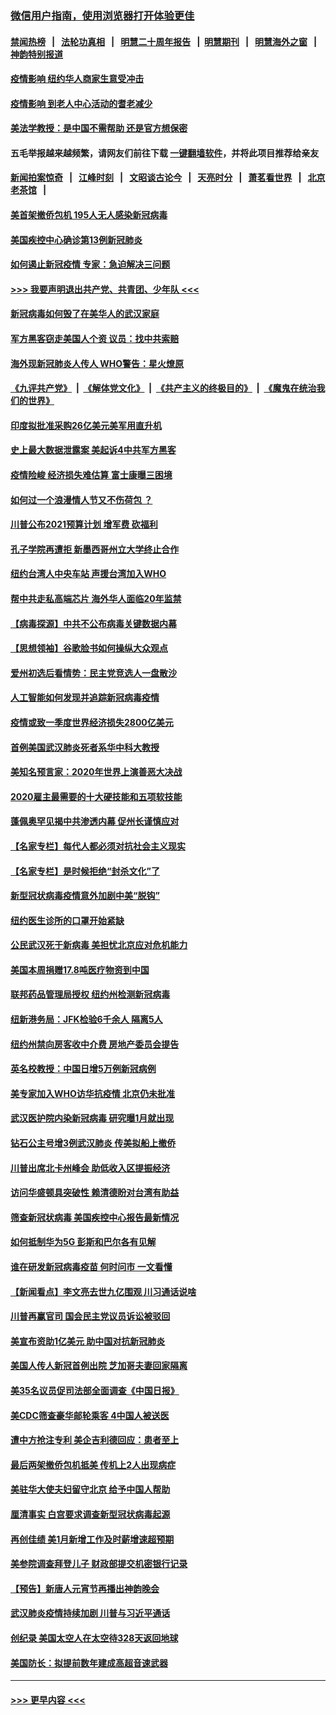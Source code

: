 ### [微信用户指南，使用浏览器打开体验更佳](https://github.com/gfw-breaker/banned-news1/blob/master/indexes/wechat-guide.md?t=0)
#### [禁闻热榜](热点新闻.md?t=0)  &nbsp;&nbsp;|&nbsp;&nbsp; [法轮功真相](https://github.com/gfw-breaker/truth/blob/master/README.md?t=0) &nbsp;&nbsp;|&nbsp;&nbsp; [明慧二十周年报告](https://github.com/gfw-breaker/mh-reports/blob/master/README.md?t=0) &nbsp;&nbsp;|&nbsp;&nbsp;[明慧期刊](https://github.com/gfw-breaker/mh-qikan) &nbsp;&nbsp;|&nbsp;&nbsp; [明慧海外之窗](https://github.com/gfw-breaker/mh-news/blob/master/README.md?t=0) &nbsp;&nbsp;|&nbsp;&nbsp; [神韵特别报道](https://github.com/gfw-breaker/mh-news/blob/master/shenyun.md?t=0)
#### [疫情影响  纽约华人商家生意受冲击](../pages/nsc412/n11860284.md?t=02111602) 
#### [疫情影响  到老人中心活动的耆老减少](../pages/nsc412/n11860199.md?t=02111602) 
#### [美法学教授：是中国不需帮助 还是官方想保密](../pages/nsc412/n11859492.md?t=02111602) 
#### 五毛举报越来越频繁，请网友们前往下载 [一键翻墙软件](https://github.com/gfw-breaker/ssr-accounts)，并将此项目推荐给亲友
#### [新闻拍案惊奇](https://github.com/gfw-breaker/banned-news1/blob/master/pages/link4.md) &nbsp;&nbsp;|&nbsp;&nbsp; [江峰时刻](https://github.com/gfw-breaker/banned-news1/blob/master/pages/link4.md) &nbsp;&nbsp;|&nbsp;&nbsp; [文昭谈古论今](https://github.com/gfw-breaker/banned-news1/blob/master/pages/link4.md) &nbsp;&nbsp;|&nbsp;&nbsp; [天亮时分](https://github.com/gfw-breaker/banned-news1/blob/master/pages/link4.md) &nbsp;&nbsp;|&nbsp;&nbsp; [萧茗看世界](https://github.com/gfw-breaker/banned-news1/blob/master/pages/link4.md) &nbsp;&nbsp;|&nbsp;&nbsp; [北京老茶馆](https://github.com/gfw-breaker/banned-news1/blob/master/pages/link4.md) &nbsp;&nbsp;|&nbsp;&nbsp; 
#### [美首架撤侨包机 195人无人感染新冠病毒](../pages/nsc412/n11859908.md?t=02111602) 
#### [美国疾控中心确诊第13例新冠肺炎](../pages/nsc412/n11859966.md?t=02111602) 
#### [如何遏止新冠疫情 专家：急迫解决三问题](../pages/nsc412/n11859685.md?t=02111602) 
#### [>>> 我要声明退出共产党、共青团、少年队 <<<](https://github.com/begood0513/goodnews/blob/master/quit/letter.md) 
#### [新冠病毒如何毁了在美华人的武汉家庭](../pages/nsc412/n11859524.md?t=02111602) 
#### [军方黑客窃走美国人个资 议员：找中共索赔](../pages/nsc412/n11859371.md?t=02111602) 
#### [海外现新冠肺炎人传人 WHO警告：星火燎原](../pages/nsc412/n11859252.md?t=02111602) 
#### [《九评共产党》](https://github.com/begood0513/9ping.md/blob/master/README.md) &nbsp;|&nbsp; [《解体党文化》](../../../../jtdwh.md/blob/master/README.md)  &nbsp;|&nbsp; [《共产主义的终极目的》](../../../../gczydzjmd.md/blob/master/README.md) &nbsp;|&nbsp; [《魔鬼在统治我们的世界》](../../../../mgztzwmdsj.md/blob/master/README.md) 
#### [印度拟批准采购26亿美元美军用直升机](../pages/nsc412/n11859143.md?t=02111602) 
#### [史上最大数据泄露案 美起诉4中共军方黑客](../pages/nsc412/n11859115.md?t=02111602) 
#### [疫情险峻 经济损失难估算 富士康曝三困境](../pages/nsc412/n11859120.md?t=02111602) 
#### [如何过一个浪漫情人节又不伤荷包 ？](../pages/nsc412/n11858969.md?t=02111602) 
#### [川普公布2021预算计划 增军费 砍福利](../pages/nsc412/n11859012.md?t=02111602) 
#### [孔子学院再遭拒 新墨西哥州立大学终止合作](../pages/nsc412/n11858661.md?t=02111602) 
#### [纽约台湾人中央车站  声援台湾加入WHO](../pages/nsc412/n11857757.md?t=02111602) 
#### [帮中共走私高端芯片 海外华人面临20年监禁](../pages/nsc412/n11855016.md?t=02111602) 
#### [【病毒探源】中共不公布病毒关键数据内幕](../pages/nsc412/n11856584.md?t=02111602) 
#### [【思想领袖】谷歌脸书如何操纵大众观点](../pages/nsc412/n11680874.md?t=02111602) 
#### [爱州初选后看情势：民主党竞选人一盘散沙](../pages/nsc412/n11856557.md?t=02111602) 
#### [人工智能如何发现并追踪新冠病毒疫情](../pages/nsc412/n11856398.md?t=02111602) 
#### [疫情或致一季度世界经济损失2800亿美元](../pages/nsc412/n11855639.md?t=02111602) 
#### [首例美国武汉肺炎死者系华中科大教授](../pages/nsc412/n11855500.md?t=02111602) 
#### [美知名预言家：2020年世界上演善恶大决战](../pages/nsc412/n11855418.md?t=02111602) 
#### [2020雇主最需要的十大硬技能和五项软技能](../pages/nsc412/n11850953.md?t=02111602) 
#### [蓬佩奥罕见揭中共渗透内幕 促州长谨慎应对](../pages/nsc412/n11854685.md?t=02111602) 
#### [【名家专栏】每代人都必须对抗社会主义现实](../pages/nsc412/n11831412.md?t=02111602) 
#### [【名家专栏】是时候拒绝“封杀文化”了](../pages/nsc412/n11814093.md?t=02111602) 
#### [新型冠状病毒疫情意外加剧中美“脱钩”](../pages/nsc412/n11854475.md?t=02111602) 
#### [纽约医生诊所的口罩开始紧缺](../pages/nsc412/n11853364.md?t=02111602) 
#### [公民武汉死于新病毒 美担忧北京应对危机能力](../pages/nsc412/n11854331.md?t=02111602) 
#### [美国本周捐赠17.8吨医疗物资到中国](../pages/nsc412/n11854269.md?t=02111602) 
#### [联邦药品管理局授权  纽约州检测新冠病毒](../pages/nsc412/n11853371.md?t=02111602) 
#### [纽新港务局：JFK检验6千余人  隔离5人](../pages/nsc412/n11853366.md?t=02111602) 
#### [纽约州禁向房客收中介费  房地产委员会提告](../pages/nsc412/n11853360.md?t=02111602) 
#### [英名校教授：中国日增5万例新冠病例](../pages/nsc412/n11854174.md?t=02111602) 
#### [美专家加入WHO访华抗疫情 北京仍未批准](../pages/nsc412/n11854043.md?t=02111602) 
#### [武汉医护院内染新冠病毒 研究曝1月就出现](../pages/nsc412/n11852928.md?t=02111602) 
#### [钻石公主号增3例武汉肺炎 传美拟船上撤侨](../pages/nsc412/n11853240.md?t=02111602) 
#### [川普出席北卡州峰会 助低收入区提振经济](../pages/nsc412/n11853232.md?t=02111602) 
#### [访问华盛顿具突破性 赖清德盼对台湾有助益](../pages/nsc412/n11853129.md?t=02111602) 
#### [筛查新冠状病毒 美国疾控中心报告最新情况](../pages/nsc412/n11853070.md?t=02111602) 
#### [如何抵制华为5G 彭斯和巴尔各有见解](../pages/nsc412/n11852535.md?t=02111602) 
#### [谁在研发新冠病毒疫苗 何时问市 一文看懂](../pages/nsc412/n11852840.md?t=02111602) 
#### [【新闻看点】李文亮去世九亿围观 川习通话说啥](../pages/nsc412/n11852360.md?t=02111602) 
#### [川普再赢官司 国会民主党议员诉讼被驳回](../pages/nsc412/n11852287.md?t=02111602) 
#### [美宣布资助1亿美元 助中国对抗新冠肺炎](../pages/nsc412/n11852531.md?t=02111602) 
#### [美国人传人新冠首例出院 芝加哥夫妻回家隔离](../pages/nsc412/n11852452.md?t=02111602) 
#### [美35名议员促司法部全面调查《中国日报》](../pages/nsc412/n11852435.md?t=02111602) 
#### [美CDC筛查豪华邮轮乘客 4中国人被送医](../pages/nsc412/n11852085.md?t=02111602) 
#### [遭中方抢注专利 美企吉利德回应：患者至上](../pages/nsc412/n11852037.md?t=02111602) 
#### [最后两架撤侨包机抵美 传机上2人出现病症](../pages/nsc412/n11852173.md?t=02111602) 
#### [美驻华大使夫妇留守北京 给予中国人帮助](../pages/nsc412/n11852165.md?t=02111602) 
#### [厘清事实 白宫要求调查新型冠状病毒起源](../pages/nsc412/n11852106.md?t=02111602) 
#### [再创佳绩 美1月新增工作及时薪增速超预期](../pages/nsc412/n11852174.md?t=02111602) 
#### [美参院调查拜登儿子 财政部提交机密银行记录](../pages/nsc412/n11851808.md?t=02111602) 
#### [【预告】新唐人元宵节再播出神韵晚会](../pages/nsc412/n11843192.md?t=02111602) 
#### [武汉肺炎疫情持续加剧 川普与习近平通话](../pages/nsc412/n11851613.md?t=02111602) 
#### [创纪录 美国太空人在太空待328天返回地球](../pages/nsc412/n11851266.md?t=02111602) 
#### [美国防长：拟提前数年建成高超音速武器](../pages/nsc412/n11850959.md?t=02111602) 

----
#### [ >>> 更早内容 <<< ](../indexes/nsc412-earlier.md)
